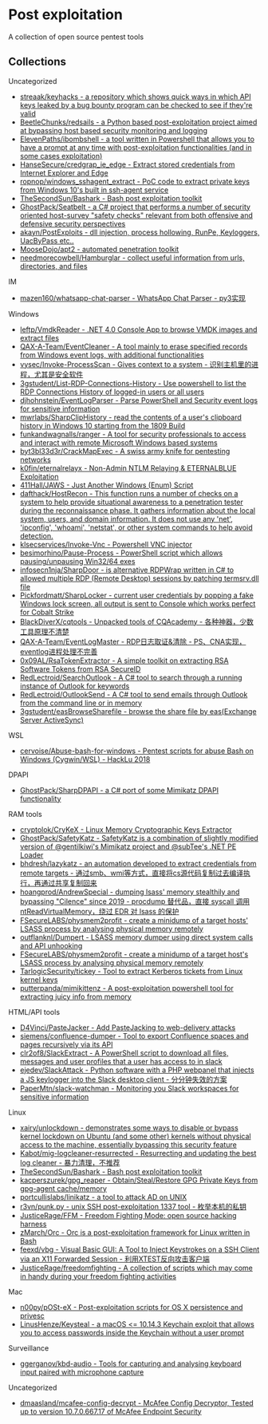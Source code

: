 # Post exploitation

A collection of open source pentest tools

## Collections

Uncategorized

* [streaak/keyhacks - a repository which shows quick ways in which API keys leaked by a bug bounty program can be checked to see if they're valid](https://github.com/streaak/keyhacks)
* [BeetleChunks/redsails - a Python based post-exploitation project aimed at bypassing host based security monitoring and logging](https://github.com/BeetleChunks/redsails)
* [ElevenPaths/ibombshell - a tool written in Powershell that allows you to have a prompt at any time with post-exploitation functionalities (and in some cases exploitation)](https://github.com/ElevenPaths/ibombshell)
* [HanseSecure/credgrap_ie_edge - Extract stored credentials from Internet Explorer and Edge](https://github.com/HanseSecure/credgrap_ie_edge)
* [ropnop/windows_sshagent_extract - PoC code to extract private keys from Windows 10's built in ssh-agent service](https://github.com/ropnop/windows_sshagent_extract)
* [TheSecondSun/Bashark - Bash post exploitation toolkit](https://github.com/TheSecondSun/Bashark)
* [GhostPack/Seatbelt - a C# project that performs a number of security oriented host-survey "safety checks" relevant from both offensive and defensive security perspectives](https://github.com/GhostPack/Seatbelt)
* [akayn/PostExploits - dll injection, process hollowing, RunPe, Keyloggers, UacByPass etc..](https://github.com/akayn/PostExploits)
* [MooseDojo/apt2 - automated penetration toolkit](https://github.com/MooseDojo/apt2)
* [needmorecowbell/Hamburglar - collect useful information from urls, directories, and files](https://github.com/needmorecowbell/Hamburglar)

IM

* [mazen160/whatsapp-chat-parser - WhatsApp Chat Parser - py3实现](https://github.com/mazen160/whatsapp-chat-parser)

Windows

* [leftp/VmdkReader - .NET 4.0 Console App to browse VMDK images and extract files](https://github.com/leftp/VmdkReader)
* [QAX-A-Team/EventCleaner - A tool mainly to erase specified records from Windows event logs, with additional functionalities](https://github.com/QAX-A-Team/EventCleaner)
* [vysec/Invoke-ProcessScan - Gives context to a system - 识别主机里的进程，尤其是安全软件](https://github.com/vysec/Invoke-ProcessScan)
* [3gstudent/List-RDP-Connections-History - Use powershell to list the RDP Connections History of logged-in users or all users](https://github.com/3gstudent/List-RDP-Connections-History)
* [djhohnstein/EventLogParser - Parse PowerShell and Security event logs for sensitive information](https://github.com/djhohnstein/EventLogParser)
* [mwrlabs/SharpClipHistory - read the contents of a user's clipboard history in Windows 10 starting from the 1809 Build](https://github.com/mwrlabs/SharpClipHistory)
* [funkandwagnalls/ranger - A tool for security professionals to access and interact with remote Microsoft Windows based systems](https://github.com/funkandwagnalls/ranger)
* [byt3bl33d3r/CrackMapExec - A swiss army knife for pentesting networks](https://github.com/byt3bl33d3r/CrackMapExec)
* [k0fin/eternalrelayx - Non-Admin NTLM Relaying & ETERNALBLUE Exploitation](https://github.com/k0fin/eternalrelayx)
* [411Hall/JAWS - Just Another Windows (Enum) Script](https://github.com/411Hall/JAWS)
* [dafthack/HostRecon - This function runs a number of checks on a system to help provide situational awareness to a penetration tester during the reconnaissance phase. It gathers information about the local system, users, and domain information. It does not use any 'net', 'ipconfig', 'whoami', 'netstat', or other system commands to help avoid detection.](https://github.com/dafthack/HostRecon)
* [klsecservices/Invoke-Vnc - Powershell VNC injector](https://github.com/klsecservices/Invoke-Vnc)
* [besimorhino/Pause-Process - PowerShell script which allows pausing/unpausing Win32/64 exes](https://github.com/besimorhino/Pause-Process)
* [infosecn1nja/SharpDoor - is alternative RDPWrap written in C# to allowed multiple RDP (Remote Desktop) sessions by patching termsrv.dll file](https://github.com/infosecn1nja/SharpDoor)
* [Pickfordmatt/SharpLocker - current user credentials by popping a fake Windows lock screen, all output is sent to Console which works perfect for Cobalt Strike](https://github.com/Pickfordmatt/SharpLocker)
* [BlackDiverX/cqtools - Unpacked tools of CQAcademy - 各种神器，少数工具原理不清楚](https://github.com/BlackDiverX/cqtools)
* [QAX-A-Team/EventLogMaster - RDP日志取证&清除 - PS、CNA实现，eventlog进程处理不完善](https://github.com/QAX-A-Team/EventLogMaster)
* [0x09AL/RsaTokenExtractor - A simple toolkit on extracting RSA Software Tokens from RSA SecureID](https://github.com/0x09AL/RsaTokenExtractor)
* [RedLectroid/SearchOutlook - A C# tool to search through a running instance of Outlook for keywords](https://github.com/RedLectroid/SearchOutlook)
* [RedLectroid/OutlookSend - A C# tool to send emails through Outlook from the command line or in memory](https://github.com/RedLectroid/OutlookSend)
* [3gstudent/easBrowseSharefile - browse the share file by eas(Exchange Server ActiveSync)](https://github.com/3gstudent/easBrowseSharefile)

WSL

* [cervoise/Abuse-bash-for-windows - Pentest scripts for abuse Bash on Windows (Cygwin/WSL) - HackLu 2018](https://github.com/cervoise/Abuse-bash-for-windows)

DPAPI

* [GhostPack/SharpDPAPI - a C# port of some Mimikatz DPAPI functionality](https://github.com/GhostPack/SharpDPAPI)

RAM tools

* [cryptolok/CryKeX - Linux Memory Cryptographic Keys Extractor](https://github.com/cryptolok/CryKeX)
* [GhostPack/SafetyKatz - SafetyKatz is a combination of slightly modified version of @gentilkiwi's Mimikatz project and @subTee's .NET PE Loader](https://github.com/GhostPack/SafetyKatz)
* [bhdresh/lazykatz - an automation developed to extract credentials from remote targets - 通过smb、wmi等方式，直接将cs源代码复制过去编译执行，再通过共享复制回来](https://github.com/bhdresh/lazykatz)
* [hoangprod/AndrewSpecial - dumping lsass' memory stealthily and bypassing "Cilence" since 2019 - procdump 替代品，直接 syscall 调用 ntReadVirtualMemory，绕过 EDR 对 lsass 的保护](https://github.com/hoangprod/AndrewSpecial)
* [FSecureLABS/physmem2profit - create a minidump of a target hosts' LSASS process by analysing physical memory remotely](https://github.com/FSecureLABS/physmem2profit)
* [outflanknl/Dumpert - LSASS memory dumper using direct system calls and API unhooking](https://github.com/outflanknl/Dumpert)
* [FSecureLABS/physmem2profit - create a minidump of a target host's LSASS process by analysing physical memory remotely](https://github.com/FSecureLABS/physmem2profit)
* [TarlogicSecurity/tickey - Tool to extract Kerberos tickets from Linux kernel keys](https://github.com/TarlogicSecurity/tickey)
* [putterpanda/mimikittenz - A post-exploitation powershell tool for extracting juicy info from memory](https://github.com/putterpanda/mimikittenz)

HTML/API tools

* [D4Vinci/PasteJacker - Add PasteJacking to web-delivery attacks](https://github.com/D4Vinci/PasteJacker)
* [siemens/confluence-dumper - Tool to export Confluence spaces and pages recursively via its API](https://github.com/siemens/confluence-dumper)
* [clr2of8/SlackExtract - A PowerShell script to download all files, messages and user profiles that a user has access to in slack](https://github.com/clr2of8/SlackExtract)
* [ejedev/SlackAttack - Python software with a PHP webpanel that injects a JS keylogger into the Slack desktop client - 分分钟失效的方案](https://github.com/ejedev/SlackAttack)
* [PaperMtn/slack-watchman - Monitoring you Slack workspaces for sensitive information](https://github.com/PaperMtn/slack-watchman)

Linux

* [xairy/unlockdown - demonstrates some ways to disable or bypass kernel lockdown on Ubuntu (and some other) kernels without physical access to the machine, essentially bypassing this security feature](https://github.com/xairy/unlockdown)
* [Kabot/mig-logcleaner-resurrected - Resurrecting and updating the best log cleaner - 暴力清理，不推荐](https://github.com/Kabot/mig-logcleaner-resurrected)
* [TheSecondSun/Bashark - Bash post exploitation toolkit](https://github.com/TheSecondSun/Bashark)
* [kacperszurek/gpg_reaper - Obtain/Steal/Restore GPG Private Keys from gpg-agent cache/memory](https://github.com/kacperszurek/gpg_reaper)
* [portcullislabs/linikatz - a tool to attack AD on UNIX](https://github.com/portcullislabs/linikatz)
* [r3vn/punk.py - unix SSH post-exploitation 1337 tool - 枚举本机的私钥](https://github.com/r3vn/punk.py)
* [JusticeRage/FFM - Freedom Fighting Mode: open source hacking harness](https://github.com/JusticeRage/FFM)
* [zMarch/Orc - Orc is a post-exploitation framework for Linux written in Bash](https://github.com/zMarch/Orc)
* [feexd/vbg - Visual Basic GUI: A Tool to Inject Keystrokes on a SSH Client via an X11 Forwarded Session - 利用XTEST反向攻击客户端](https://github.com/feexd/vbg)
* [JusticeRage/freedomfighting - A collection of scripts which may come in handy during your freedom fighting activities](https://github.com/JusticeRage/freedomfighting)

Mac

* [n00py/pOSt-eX - Post-exploitation scripts for OS X persistence and privesc](https://github.com/n00py/pOSt-eX)
* [LinusHenze/Keysteal - a macOS <= 10.14.3 Keychain exploit that allows you to access passwords inside the Keychain without a user prompt](https://github.com/LinusHenze/Keysteal)

Surveillance

* [ggerganov/kbd-audio - Tools for capturing and analysing keyboard input paired with microphone capture](https://github.com/ggerganov/kbd-audio)

Uncategorized

* [dmaasland/mcafee-config-decrypt - McAfee Config Decryptor, Tested up to version 10.7.0.667.17 of McAfee Endpoint Security](https://github.com/dmaasland/mcafee-config-decrypt)


